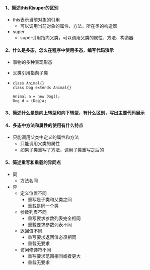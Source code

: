 #### 1、简述this和super的区别

* this表示当前对象的引用
  * 可以调用当前对象的属性、方法，所在类的构造器
* super
  * super引用指向父类，可以调用父类的属性、方法、构造器

#### 2、什么是多态，怎么在程序中使用多态，编写代码演示

* 事物的多种表现形态

* 父类引用指向子类

* ```
  class Animal{}
  class Dog extends Animal{}
  
  Animal a = new Dog();
  Dog d = (Dog)a;
  ```

#### 3、简述什么是是向上转型和向下转型，有什么区别，写出主要代码展示

#### 4、多态中方法和属性的使用有什么特点

* 只能调用父类中定义的属性和方法
  * 只能调用父类的属性
  * 如果子类重写了方法，调用子类重写之后的

#### 5、简述重写和重载的异同点

* 同
  * 方法名同
* 异
  * 定义位置不同
    * 重写是子类和父类之间
    * 重载是同一个类
  * 参数列表不同
    * 重写要求参数列表完全相同
    * 重载要求参数列表不同
  * 返回值不同
    * 重写要求返回值必须相同
    * 重载无要求
  * 访问修饰符不同
    * 重写要求范围相同或者更大
    * 重载无要求